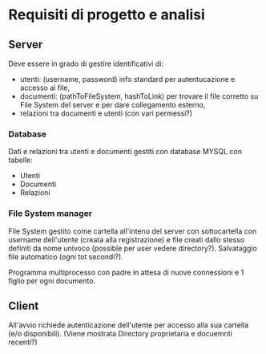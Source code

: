 # Requisiti di progetto e analisi


## Server
Deve essere in grado di gestire identificativi di:
- utenti: (username, password) info standard per autentucazione e accesso ai file, 
- documenti: (pathToFileSystem, hashToLink) per trovare il file corretto su File System del server e per dare collegamento esterno,
- relazioni tra documenti  e utenti (con vari permessi?)

### Database
Dati e relazioni tra utenti e documenti gestiti con database MYSQL con tabelle:
 - Utenti
 - Documenti
 - Relazioni

### File System manager
File System gestito come cartella all'inteno del server con sottocartella con username dell'utente (creata alla registrazione) e file creati dallo stesso definiti da nome univoco (possible per user vedere directory?).
Salvataggio file automatico (ogni tot secondi?).


Programma multiprocesso con padre in attesa di nuove connessioni e 1 figlio per ogni documento.


## Client 
All'avvio richiede autenticazione dell'utente per accesso alla sua cartella (e/o disponibili).
(Viene mostrata Directory proprietaria e docuemnti recenti?) 

